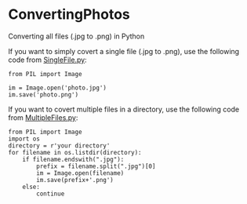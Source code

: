 # ConvertingPhotos
Converting all files (.jpg to .png) in Python

If you want to simply covert a single file (.jpg to .png), use the following code from [SingleFile.py](https://github.com/elibooklover/ConvertingPhotos/blob/master/SingleFile.py):

```
from PIL import Image

im = Image.open('photo.jpg')
im.save('photo.png')
```

If you want to covert multiple files in a directory, use the following code from [MultipleFiles.py](https://github.com/elibooklover/ConvertingPhotos/blob/master/converter.py):

```
from PIL import Image
import os
directory = r'your directory'
for filename in os.listdir(directory):
    if filename.endswith(".jpg"):
        prefix = filename.split(".jpg")[0]
        im = Image.open(filename)
        im.save(prefix+'.png')
    else:
        continue
```
